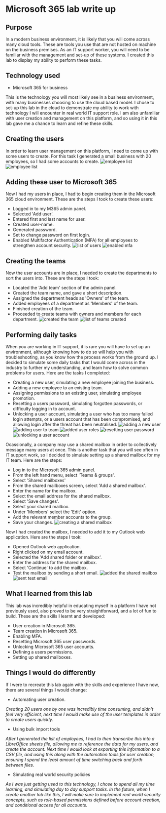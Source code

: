 # Microsoft 365 lab write up

## Purpose

In a modern business environment, it is likely that you will come across many cloud tools. These are tools you use that are not hosted on machine on the business premises. As an IT support worker, you will need to be familiar with the management and set-up of these systems. I created this lab to display my ability to perform these tasks.

## Technology used

* Microsoft 365 for business 

This is the technology you will most likely see in a business environment, with many businesses choosing to use the cloud based model. I chose to set-up this lab in the cloud to demonstrate my ability to work with technology I will encounter in real world IT support role. I am also unfamiliar with user creation and management on this platform, and so using it in this lab gave me a chance to learn and refine these skills.

## Creating the users

In order to learn user management on this platform, I need to come up with some users to create. For this task I generated a small business with 20 employees, so I had some accounts to create.
![employee list](screenshots/employee-list-1.png)
![employee list](screenshots/employee-list-2.png)

## Adding these user to Microsoft 365

Now I had my users in place, I had to begin creating them in the Microsoft 365 cloud environment. These are the steps I took to create these users:

* Logged in to my M365 admin panel.
* Selected 'Add user'.
* Entered first and last name for user.
* Created user-name.
* Generated password.
* Set to change password on first login.
* Enabled Multifactor Authentication (MFA) for all employees to strengthen account security.
![list of users](screenshots/m365-users.png)
![enabled mfa](screenshots/mfa-enabled.png)

## Creating the teams

Now the user accounts are in place, I needed to create the departments to sort the users into. These are the steps I took:

* Located the 'Add team' section of the admin panel.
* Created the team name, and gave a short description.
* Assigned the department heads as 'Owners' of the team.
* Added employees of a department as 'Members' of the team.
* Finished creation of the team.
* Proceeded to create teams with owners and members for each department.
![created the team](screenshots/created-team.png)
![list of teams created](screenshots/list-teams.png) 

## Performing daily tasks

When you are working in IT support, it is rare you will have to set up an environment, although knowing how to do so will help you with troubleshooting, as you know how the process works from the ground up. I decided to simulate some daily tasks that I would come across in the industry to further my understanding, and learn how to solve common problems for users. Here are the tasks I completed:

* Creating a new user, simulating a new employee joining the business.
* Adding a new employee to an existing team.
* Assigning permissions to an existing user, simulating employee promotion.
* Resetting a users password, simulating forgotten passwords, or difficulty logging in to account.
* Unlocking a user account, simulating a user who has too many failed login attempts, or a users account that has been compromised, and allowing login after the threat has been neutralised.
![adding a new user](screenshots/user-setup.png)
![adding user to team](screenshots/add-to-team.png)
![added user roles](screenshots/add-roles.png)
![resetting user password](screenshots/password-reset.png)
![unlocking a user account](screenshots/unlock-account.png)

Ocassionally, a company may use a shared mailbox in order to collectively message many users at once. This is another task that you will see often in IT support work, so I decided to simulate setting up a shared mailbox for my IT team. Here are the steps:

* Log in to the Microsoft 365 admin panel.
* From the left hand menu, select 'Teams & groups'.
* Select 'Shared mailboxes'
* From the shared mailboxes screen, select 'Add a shared mailbox'.
* Enter the name for the mailbox.
* Select the email address for the shared mailbox.
* Select 'Save changes'.
* Select your shared mailbox.
* Under 'Members' select the 'Edit' option.
* Add the relevant member accounts to the group.
* Save your changes.
![creating a shared mailbox](screenshots/created-shared-mailbox.png)

Now I had created the mailbox, I needed to add it to my Outlook web application. Here are the steps I took:

* Opened Outlook web application.
* Right clicked on my email account.
* Selected the 'Add shared folder or mailbox'.
* Enter the address for the shared mailbox.
* Select 'Continue' to add the mailbox.
* Test the mailbox by sending a short email.
![added the shared mailbox](screenshots/added-shared-mailbox.png)
![sent test email](screenshots/test-mail.png)


## What I learned from this lab

This lab was incredibly helpful in educating myself in a platform I have not previously used, also proved to be very straightforward, and a lot of fun to build. These are the skills I learnt and developed:

* User creation in Microsoft 365.
* Team creation in Microsoft 365.
* Enabling MFA.
* Resetting Microsoft 365 user passwords.
* Unlocking Microsoft 365 user accounts.
* Defining a users permissions.
* Setting up shared mailboxes.

## Things I would do differently

If I were to recreate this lab again with the skills and experience I have now, there are several things I would change:

* Automating user creation.

*Creating 20 users one by one was incredibly time consuming, and didn't feel very efficient, next time I would make use of the user templates in order to create users quickly.*

* Using bulk import tools

*After I generated the list of employees, I had to then transcribe this into a LibreOffice sheets file, allowing me to reference the data for my users, and create the account. Next time I would look at exporting this information to a CSV file, and using this along with the automation tools for user creation, ensuring I spend the least amount of time switching back and forth between files.*

* Simulating real world security policies

*As I was just getting used to this technology, I chose to spend all my time learning, and simulating day to day support tasks. In the future, when I create another lab like this, I will make sure to implement real world security concepts, such as role-based permissions defined before account creation, and conditional access for all accounts.* 


